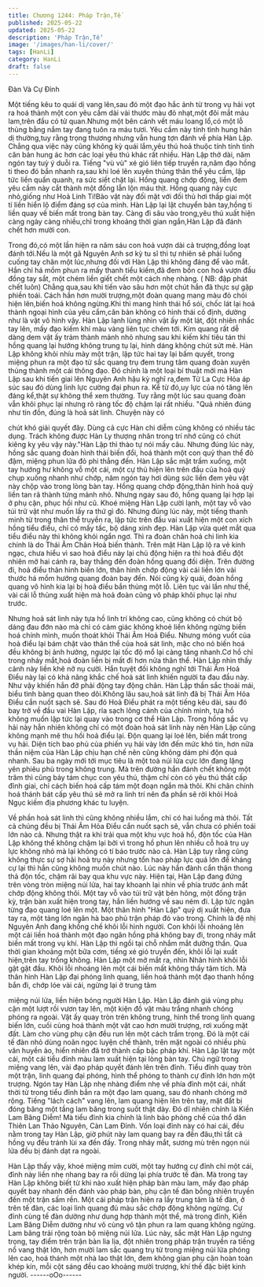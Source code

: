 ```yaml
---
title: Chương 1244: Pháp Trận,Tế
published: 2025-05-22
updated: 2025-05-22
description: 'Pháp Trận,Tế'
image: '/images/han-li/cover/'
tags: [HanLi]
category: HanLi
draft: false
---
```


Đàn Và Cự Đỉnh

Một tiếng kêu to quái dị vang lên,sau đó một đạo hắc ảnh từ trong
vụ hải vọt ra hoá thành một con yêu cầm dài vài thước màu đỏ
nhạt,một đôi mắt màu lam,trên đầu có tử quan.Nhưng một bên
cánh vết máu loang lổ,có một lỗ thủng bằng nắm tay đang tuôn ra
máu tươi.
Yêu cầm này tính tình hung hãn dị thường,tuy rằng trọng thương
nhưng vẫn hung tợn đánh về phía Hàn Lập.
Chẳng qua việc này cũng không kỳ quái lắm,yêu thú hoả thuộc
tính tính tình căn bản hung ác hơn các loại yêu thú khác rất nhiều.
Hàn Lập thở dài, năm ngón tay tuỳ ý duỗi ra.
Tiếng "vù vù" xé gió liên tiếp truyền ra,năm đạo hồng ti theo đó
bắn nhanh ra,sau khi loé lên xuyên thủng thân thể yêu cầm, lập
tức liền quấn quanh, ra sức siết chặt lại.
Hồng quang chớp động, liền đem yêu cầm này cắt thành một
đống lẫn lộn máu thịt.
Hồng quang này cực nhỏ,giống như Hoả Linh Ti!Bảo vật này đối
mặt với đối thủ hơi thấp giai một tí liền hiển lộ điểm đáng sợ của
mình.
Hàn Lập lại lật chuyển bàn tay,hồng ti liền quay về biến mất trong
bàn tay.
Càng đi sâu vào trong,yêu thú xuất hiện càng ngày càng nhiều,chỉ
trong khoảng thời gian ngắn,Hàn Lập đã đánh chết hơn mười
con.

Trong đó,có một lần hiện ra năm sáu con hoả vượn dài cả
trượng,đồng loạt đánh tới.Nếu là một gã Nguyên Anh sơ kỳ tu sĩ
thì tự nhiên sẽ phải luống cuống tay chân một lúc,nhưng đối với
Hàn Lập thì không đáng để vào mắt.
Hắn chỉ há mồm phun ra mấy thanh tiểu kiếm,đã đem bốn con
hoả vượn đầu đồng tay sắt, một chém liền giết chết một cách nhẹ
nhàng. ( NB: đập phát chết luôn)
Chẳng qua,sau khi tiến vào sâu hơn một chút hắn đã thực sự gặp
phiền toái.
Cách hắn hơn mười trượng,một đoàn quang mang màu đỏ chói
hiện lên,biến hoá không ngừng.Khi thì mang hình thái hổ sói,
chốc lát lại hoá thành ngoại hình của yêu cầm,căn bản không có
hình thái cố định, dường như là vật vô hình vậy.
Hàn Lập lạnh lùng nhìn vật ấy một lát, đột nhiên nhấc tay lên, mấy
đạo kiếm khí màu vàng liên tục chém tới.
Kim quang rất dễ dàng dem vật ấy trảm thành mảnh nhỏ nhưng
sau khi kiếm khí tiêu tán thì hồng quang lại hướng không trung tụ
lại, hình dáng không chút sứt mẻ.
Hàn Lập không khỏi nhíu mày một trận, lập tức hai tay lại bấm
quyết, trong miệng phun ra một đạo tử sắc quang trụ đem trung
tâm quang đoàn xuyên thủng thành một cái thông đạo.
Đó chính là một loại bí thuật mới mà Hàn Lập sau khi tiến giai lên
Nguyên Anh hậu kỳ nghĩ ra,đem Tử La Cực Hỏa áp súc sau đó
dùng linh lực cường đại phun ra.
Kể từ đó,uy lực của nó tăng lên đáng kể,thật sự không thể xem
thường.
Tuy rằng một lúc sau quang đoàn vẫn khôi phục lại nhưng rõ ràng
tốc độ chậm lại rất nhiều.
"Quả nhiên đúng như tin đồn, đúng là hoả sát linh. Chuyện này có

chút khó giải quyết đây. Dùng cả cực Hàn chi diễm cũng không có
nhiều tác dụng. Trách không được Hàn Ly thượng nhân trong trí
nhớ cũng có chút kiêng kỵ yêu vậy này."Hàn Lập thì thào tự nói
mấy câu.
Nhưng đúng lúc này, hồng sắc quang đoàn hình thái biến đổi, hoá
thành một con quỷ than thể đỏ đậm, miệng phun lửa đỏ phi thẳng
đến.
Hàn Lập sắc mặt trầm xuống, một tay hướng hư không vỗ một
cái, một cự thủ hiện lên trên đầu của hoả quỷ chụp xuống nhanh
như chớp, năm ngón tay hơi dùng sức liền đem yêu vật này chộp
vào trong lòng bàn tay.
Hồng quang chớp động,thân hình hoả quỷ liền tan rã thành từng
mảnh nhỏ. Nhưng ngay sau đó, hồng quang lại hợp lại ở phụ cận,
phục hồi như cũ.
Khoé miệng Hàn Lập cười lạnh, một tay vỗ vào túi trữ vật như
muốn lấy ra thứ gì đó. Nhưng đúng lúc này, một tiếng thanh minh
từ trong thân thể truyền ra, lập tức trên đầu vai xuất hiện một con
xích hồng tiểu điểu, chỉ có mấy tấc, bộ dáng xinh đẹp.
Hàn Lập vừa quét mắt qua tiểu điểu này thì không khỏi ngẩn ngơ.
Thì ra đoàn chân hoả chi linh kia chính là do Thái Âm Chân Hoả
biến thành.
Trên mặt Hàn Lập lộ ra vẻ kinh ngạc, chưa hiểu vì sao hoả điểu
này lại chủ động hiện ra thì hoả điểu đột nhiên mở hai cánh ra,
bay thẳng đến đoàn hồng quang đối diện.
Trên đường đi, hoả điểu thân hình biến lớn, thân hình chớp động
vài cái liền lớn vài thước há mồm hướng quang đoàn bay đến.
Nói cũng kỳ quái, đoàn hồng quang vô hình kia lại bị hoả điểu bắn
thủng một lỗ.
Liên tục vài lần như thế, vài cái lỗ thủng xuất hiện mà hoả đoàn
cũng vô pháp khôi phục lại như trước.

Nhưng hoả sát linh này tựa hồ linh trí không cao, cũng không có
chút bộ dáng đau đớn nào mà chỉ có cảm giác không khoẻ liền
không ngừng biến hoá chính mình, muốn thoát khỏi Thái Âm Hoả
Điểu.
Nhưng móng vuốt của hoả điểu lại bám chặt vào thân thể của hoả
sát linh, mặc cho nó biến hoá đều không bị ảnh hưởng, ngược lại
tốc độ mổ lại càng tăng nhanh.Cơ hồ chỉ trong nháy mắt,hoả
đoàn liền bị mất đi hơn nửa thân thể.
Hàn Lập nhìn thấy cảnh này liền khẽ nở nụ cười.
Hắn tuyệt đối không nghĩ tới Thái Âm Hoả Điểu này lại có khả
năng khắc chế hoả sát linh khiến người ta đau đầu này.
Như vậy khiến hắn đỡ phải động tay động chân.
Hàn Lập thần sắc thoải mái, biểu tình bàng quan theo dõi.Không
lâu sau,hoả sát linh đã bị Thái Âm Hỏa Điểu cắn nuốt sạch sẽ.
Sau đó Hoả Điểu phát ra một tiếng kêu dài, sau đó bay trở về đầu
vai Hàn Lập, rỉa sạch lông cánh của chính mình, tựa hồ không
muốn lập tức lại quay vào trong cơ thể Hàn Lập.
Trong hồng sắc vụ hải này hẳn nhiên không chỉ có một đoàn hoả
sát linh này nên Hàn Lập cũng không mạnh mẽ thu hồi hoả điểu
lại. Độn quang lại loé lên, biến mất trong vụ hải.
Diện tích bao phủ của phiến vụ hải vày lớn đến mức khó tin, hơn
nữa thần niệm của Hàn Lập chịu hạn chế nên cũng không dám
phi độn quá nhanh. Sau ba ngày mới tới mục tiêu là một toà núi
lửa cực lớn đang lặng yên phiêu phù trong không trung.
Mà trên đường hắn đánh chết không một trăm thì cũng bảy tám
chục con yêu thú, thậm chí còn có yêu thú thất cấp đỉnh giai, chỉ
cách biến hoá cấp tám một đoạn ngắn mà thôi. Khi chân chính
hoá thánh bát cấp yêu thú sẽ mở ra linh trí nên đa phần sẽ rời
khỏi Hoả Ngục kiếm địa phương khác tu luyện.

Về phần hoả sát linh thì cũng không nhiều lắm, chỉ có hai luồng
mà thôi. Tất cả chúng đều bị Thái Âm Hỏa Điểu cắn nuốt sạch sẽ,
vẫn chưa có phiền toái lớn nào cả.
Nhưng thật ra khi trải qua một khu vực hoả hồ, độn tốc của Hàn
Lập không thể không chậm lại bởi vì trong hồ phun lên nhiều cỗ
hoả trụ uy lực không nhỏ mà lại không có tí báo trước nào cả.
Hàn Lập tuy rằng cũng không thực sự sợ hãi hoả trụ này nhưng
tổn hao pháp lực quá lớn để kháng cự lại thì hắn cũng không
muốn chút nào.
Lúc này hắn đành cẩn thận thong thả độn tốc, chậm rãi bay qua
khu vực này.
Hiện tại, Hàn Lập đang đứng trên vòng tròn miệng núi lửa, hai tay
khoanh lại nhìn về phía trước ánh mắt chớp động không thôi.
Một tay vỗ vào túi trữ vật bên hông, một đống trận kỳ, trận bàn
xuất hiện trong tay, hắn liền hướng về sau ném đi. Lập tức ngân
từng đạo quang loé lên một. Một thân hình "Hàn Lập" quỷ dị xuất
hiện, đưa tay ra, một tảng lớn ngân hà bao phủ trận pháp đó vào
trong.
Chính là đệ nhị Nguyên Anh đang khống chế khôi lỗi hình người.
Con khôi lỗi nhoáng lên một cái liền hoá thành một đạo ngân
hồng phá không bay đi, trong nháy mắt biến mất trong vụ khí.
Hàn Lập thì ngồi tại chỗ nhắm mắt dưỡng thần.
Qua thời gian khoảng một bữa cơm, tiếng xé gió truyền đến, khôi
lỗi lại xuất hiện,trên tay trống không.
Hàn Lập một mở mắt ra, nhìn Nhân hình khôi lỗi gật gật đầu.
Khôi lỗi nhoáng lên một cái biến mất không thấy tăm tích.
Mà thân hình Hàn Lập đại phóng linh quang, liền hoá thành một
đạo thanh hồng bắn đi, chớp lóe vài cái, ngừng lại ở trung tâm

miệng núi lửa, liền hiện bóng người Hàn Lập.
Hàn Lập đánh giá vùng phụ cận một lượt rồi vươn tay lên, một
kiện đồ vật màu trắng nhanh chóng phóng ra ngoài.
Vật ấy quay tròn trên không trung, hình thể trong linh quang biến
lớn, cuối cùng hoá thành một vật cao hơn mười trượng, rơi xuống
mặt đất.
Làm cho vùng phụ cận đều run lên một cách trầm trọng.
Đó là một cái tế đàn nhỏ dùng noãn ngọc luyện chế thành, trên
mặt ngoài có nhiều phù văn huyền ảo, hiển nhiên đã trở thành
cấp bậc pháp khí.
Hàn Lập lật tay một cái, một cái tiểu đỉnh màu lam xuất hiện tại
lòng bàn tay.
Chú ngữ trong miệng vang lên, vài đạo pháp quyết đánh lên trên
đỉnh.
Tiểu đỉnh quay tròn một trận, linh quang đại phóng, hình thể
phóng to thành cự đỉnh lớn hơn một trượng.
Ngón tay Hàn Lập nhẹ nhàng điểm nhẹ về phía đỉnh một cái, nhất
thời từ trong tiểu đỉnh bắn ra một đạo lam quang, sau đó nhanh
chóng mở rộng.
Tiếng "lách cách" vang lên, lam quang hiện lên trên tay, mặt đất bị
đóng băng một tầng lam băng trong suốt thật dày.
Đó dĩ nhiên chính là Kiền Lam Băng Diễm!
Mà tiểu đỉnh kia chính là linh bảo phỏng chế của thổ dân Thiên
Lan Thảo Nguyên, Càn Lam Đỉnh.
Vốn loại đỉnh này có hai cái, đều nằm trong tay Hàn Lập, giờ phút
này lam quang bay ra đến đâu,thì tất cả hồng vụ đều tránh lùi xa
đến đấy. Trong nháy mắt, sương mù trên ngọn núi lửa đều bị
đánh dạt ra ngoài.

Hàn Lập thấy vậy, khoé miệng mỉm cười, một tay hướng cự đỉnh
chỉ một cái, đỉnh này liền nhẹ nhang bay ra rồi dừng lại phía trước
tế đàn.
Mà trong tay Hàn Lập không biết từ khi nào xuất hiện pháp bàn
màu lam, mấy đạo pháp quyết bay nhanh đến đánh vào pháp
bàn, phụ cận tế đàn bỗng nhiên truyền đến một trận sấm rền. Một
cái pháp trận hiện ra lấy trung tâm là tế đàn, ở trên tế đàn, các
loại linh quang đủ màu sắc chớp động không ngừng. Cự đỉnh
cùng tế đàn dường như dung hợp thành một thể, mà trong đỉnh,
Kiền Lam Băng Diễm dường như vô cùng vô tận phun ra lam
quang không ngừng.
Lam băng trải rộng toàn bộ miệng núi lửa.
Lúc này, sắc mặt Hàn Lập ngưng trọng, tay điểm trên trận bàn lia
lịa, đột nhiên trong pháp trận truyền ra tiếng nổ vang thật lớn, hơn
mười lam sắc quang trụ từ trong miệng núi lửa phóng lên cao,
hoá thánh một nhà lao thật lớn, đem không gian phụ cận hoàn
toàn khép kín, mỗi cột sáng đều cao khoảng mười trượng, khí thế
đặc biệt kinh người.
------oOo------
